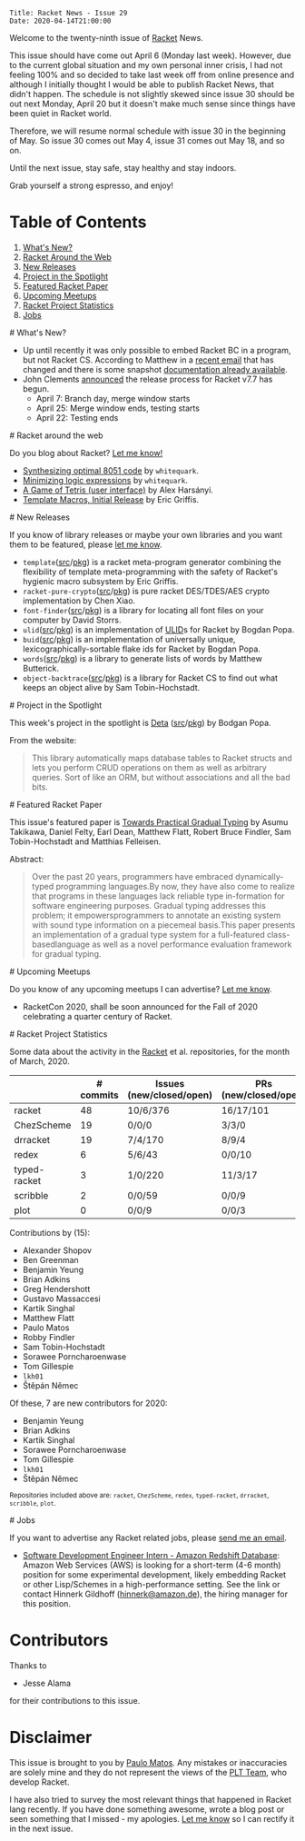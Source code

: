     Title: Racket News - Issue 29
    Date: 2020-04-14T21:00:00

Welcome to the twenty-ninth issue of [Racket](https://www.racket-lang.org) News. 

This issue should have come out April 6 (Monday last week). However, due to the current global situation and my own personal inner crisis, I had not feeling 100% and so decided to take last week off from online presence and although I initially thought I would be able to publish Racket News, that didn't happen. The schedule is not slightly skewed since issue 30 should be out next Monday, April 20 but it doesn't make much sense since things have been quiet in Racket world. 

Therefore, we will resume normal schedule with issue 30 in the beginning of May. So issue 30 comes out May 4, issue 31 comes out May 18, and so on. 

Until the next issue, stay safe, stay healthy and stay indoors.

Grab yourself a strong espresso, and enjoy!

# Table of Contents

1. [What's New?](#whatsnew)
2. [Racket Around the Web](#aroundtheweb)
3. [New Releases](#newreleases)
4. [Project in the Spotlight](#spotlight)
5. [Featured Racket Paper](#featuredpaper)
6. [Upcoming Meetups](#meetups)
7. [Racket Project Statistics](#stats)
8. [Jobs](#jobs)

<div id='whatsnew'/>
# What's New?

* Up until recently it was only possible to embed Racket BC in a program, but not Racket CS. According to Matthew in a [recent email](https://groups.google.com/d/msg/racket-users/YHjoCYcC6hQ/sDu-1ce9BQAJ) that has changed and there is some snapshot [documentation already available](https://www.cs.utah.edu/plt/snapshots/current/doc/inside/cs-embedding.html).
* John Clements [announced](https://groups.google.com/d/msg/racket-dev/c3OQIBJ9N0M/uhgySQWUBwAJ) the release process for Racket v7.7 has begun.
    * April 7: Branch day, merge window starts
	* April 25: Merge window ends, testing starts
	* April 22: Testing ends

<div id='aroundtheweb'/>
# Racket around the web

Do you blog about Racket? [Let me know!](mailto:pmatos@linki.tools)

* [Synthesizing optimal 8051 code](https://lab.whitequark.org/notes/2020-04-06/synthesizing-optimal-8051-code/) by `whitequark`.
* [Minimizing logic expressions](https://lab.whitequark.org/notes/2020-04-06/minimizing-logic-expressions/) by `whitequark`.
* [A Game of Tetris (user interface)](https://alex-hhh.github.io/2020/03/a-game-of-tetris-2.html) by Alex Harsányi.
* [Template Macros, Initial Release](https://dedbox.github.io/2020/03/template-macros-initial-release.html) by Eric Griffis.

<div id='newreleases'/>
# New Releases

If you know of library releases or maybe your own libraries and you want them to be featured, please [let me know](mailto:pmatos@linki.tools).

* `template`([src](https://github.com/dedbox/racket-template/tree/master)/[pkg](https://pkgs.racket-lang.org/package/template)) is a racket meta-program generator combining the flexibility of template meta-programming with the safety of Racket's hygienic macro subsystem by Eric Griffis.
* `racket-pure-crypto`([src](https://github.com/simmone/racket-pure-crypto)/[pkg](https://pkgs.racket-lang.org/package/pure-crypto)) is pure racket DES/TDES/AES crypto implementation by Chen Xiao.
* `font-finder`([src](https://github.com/dstorrs/font-finder/tree/master)/[pkg](https://pkgs.racket-lang.org/package/font-finder)) is a library for locating all font files on your computer by David Storrs.
* `ulid`([src](https://github.com/Bogdanp/racket-ulid/tree/master)/[pkg](https://pkgs.racket-lang.org/package/ulid)) is an implementation of [ULID](https://github.com/ulid/spec)s for Racket by Bogdan Popa.
* `buid`([src](https://github.com/Bogdanp/racket-buid/tree/master)/[pkg](https://pkgs.racket-lang.org/package/buid)) is an implementation of universally unique, lexicographically-sortable flake ids for Racket by Bogdan Popa.
* `words`([src](https://github.com/mbutterick/words/tree/master)/[pkg](https://pkgs.racket-lang.org/package/words)) is a library to generate lists of words by Matthew Butterick.
* `object-backtrace`([src](https://github.com/samth/object-backtrace/tree/master)/[pkg](https://pkgs.racket-lang.org/package/object-backtrace)) is  a library for Racket CS to find out what keeps an object alive by Sam Tobin-Hochstadt.

<div id='spotlight'/>
# Project in the Spotlight

This week's project in the spotlight is [Deta](https://deta.defn.io/) ([src](https://github.com/Bogdanp/deta)/[pkg](https://pkgs.racket-lang.org/package/deta)) by Bodgan Popa.

From the website:

> This library automatically maps database tables to Racket structs and lets you perform CRUD operations on them as well as arbitrary queries. Sort of like an ORM, but without associations and all the bad bits.

<div id='featuredpaper'/>
# Featured Racket Paper

This issue's featured paper is [Towards Practical Gradual Typing](https://drive.google.com/file/d/10UIZFb8zYKtsR8qaoW32THKFpPecxGqS/view?usp=sharing) by Asumu Takikawa, Daniel Felty, Earl Dean, Matthew Flatt, Robert Bruce Findler, Sam Tobin-Hochstadt and Matthias Felleisen.

Abstract:

> Over the past 20 years, programmers have embraced dynamically-typed programming languages.By now, they have also come to realize that programs in these languages lack reliable type in-formation for software engineering purposes. Gradual typing addresses this problem; it empowersprogrammers to annotate an existing system with sound type information on a piecemeal basis.This paper presents an implementation of a gradual type system for a full-featured class-basedlanguage as well as a novel performance evaluation framework for gradual typing.

<div id='meetups'/>
# Upcoming Meetups

Do you know of any upcoming meetups I can advertise? [Let me know](mailto:pmatos@linki.tools).

* RacketCon 2020, shall be soon announced for the Fall of 2020 celebrating a quarter century of Racket.

<div id='stats'/>
# Racket Project Statistics

Some data about the activity in the [Racket](https://github.com/racket) et al. repositories, for the month of March, 2020.

<!-- Repo racket -->
<!-- # Commits: 48 -->
<!-- Issues: 10/6/376 -->
<!-- PRs: 16/17/101 -->

<!-- Repo ChezScheme -->
<!-- # Commits: 19 -->
<!-- Issues: 0/0/0 -->
<!-- PRs: 3/3/0 -->

<!-- Repo drracket -->
<!-- # Commits: 19 -->
<!-- Issues: 7/4/170 -->
<!-- PRs: 8/9/4 -->

<!-- Repo redex -->
<!-- # Commits: 6 -->
<!-- Issues: 5/6/43 -->
<!-- PRs: 0/0/10 -->

<!-- Repo typed-racket -->
<!-- # Commits: 3 -->
<!-- Issues: 1/0/220 -->
<!-- PRs: 11/3/17 -->

<!-- Repo scribble -->
<!-- # Commits: 0 -->
<!-- Issues: 0/0/59 -->
<!-- PRs: 0/0/9 -->

<!-- Repo plot -->
<!-- # Commits: 0 -->
<!-- Issues: 0/0/9 -->
<!-- PRs: 0/0/3 -->

<div class="table-wrapper">
<table class="fl-table">
<thead>
<tr><th></th><th># commits</th><th>Issues (new/closed/open)</th><th>PRs (new/closed/open)</th></tr>
</thead>
<tr><td>racket</td><td>48</td>           <td>10/6/376</td>         <td>16/17/101</td></tr>
<tr><td>ChezScheme</td><td>19</td>       <td>0/0/0</td>            <td>3/3/0</td></tr>
<tr><td>drracket</td><td>19</td>         <td>7/4/170</td>          <td>8/9/4</td></tr>
<tr><td>redex</td><td>6</td>             <td>5/6/43</td>           <td>0/0/10</td></tr>
<tr><td>typed-racket</td><td>3</td>      <td>1/0/220</td>          <td>11/3/17</td></tr>
<tr><td>scribble</td><td>2</td>          <td>0/0/59</td>           <td>0/0/9</td></tr>
<tr><td>plot</td><td>0</td>              <td>0/0/9</td>            <td>0/0/3</td></tr>
</table>
</div>

Contributions by (15):

* Alexander Shopov
* Ben Greenman
* Benjamin Yeung
* Brian Adkins
* Greg Hendershott
* Gustavo Massaccesi
* Kartik Singhal
* Matthew Flatt
* Paulo Matos
* Robby Findler
* Sam Tobin-Hochstadt
* Sorawee Porncharoenwase
* Tom Gillespie
* `lkh01`
* Štěpán Němec

Of these, 7 are new contributors for 2020:

* Benjamin Yeung
* Brian Adkins
* Kartik Singhal
* Sorawee Porncharoenwase
* Tom Gillespie
* `lkh01`
* Štěpán Němec

<small>Repositories included above are: `racket`, `ChezScheme`, `redex`, `typed-racket`, `drracket`, `scribble`, `plot`.</small>

<div id='jobs'/>
# Jobs

If you want to advertise any Racket related jobs, please [send me an email](mailto:pmatos@linki.tools).

* [Software Development Engineer Intern - Amazon Redshift Database](https://www.amazon.jobs/en-gb/jobs/995325/software-development-engineer-intern-amazon-redshift-database): Amazon Web Services (AWS) is looking for a short-term (4-6 month) position for some experimental development, likely embedding Racket or other Lisp/Schemes in a high-performance setting. See the link or contact Hinnerk Gildhoff (hinnerk@amazon.de), the hiring manager for this position.

# Contributors

Thanks to

* Jesse Alama

for their contributions to this issue.

# Disclaimer

This issue is brought to you by [Paulo Matos](mailto:pmatos@linki.tools). Any mistakes or inaccuracies are solely mine and
they do not represent the views of the [PLT Team](http://www.racket-lang.org/team.html), who develop Racket.

I have also tried to survey the most relevant things that happened in Racket lang recently. If you have done something awesome, wrote a blog post or seen something that I missed - my apologies. [Let me know](mailto:pmatos@linki.tools) so I can rectify it in the next issue.
